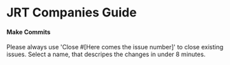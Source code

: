 # JRT Companies Guide
#### Make Commits
Please always use 'Close #[Here comes the issue number]' to close existing issues. Select a name, that descripes the changes in under 8 minutes.

